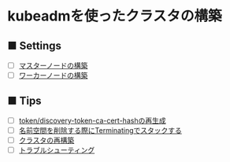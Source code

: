 # kubeadmを使ったクラスタの構築
## ■ Settings
- [ ] [マスターノードの構築](master_node)
- [ ] [ワーカーノードの構築](worker_node)

## ■ Tips
- [ ] [token/discovery-token-ca-cert-hashの再生成](regenerate_token)
- [ ] [名前空間を削除する際にTerminatingでスタックする](namespaces_stuck_in_terminating_state)
- [ ] [クラスタの再構築](rebuild_cluster)
- [ ] [トラブルシューティング](troubleshooting)
